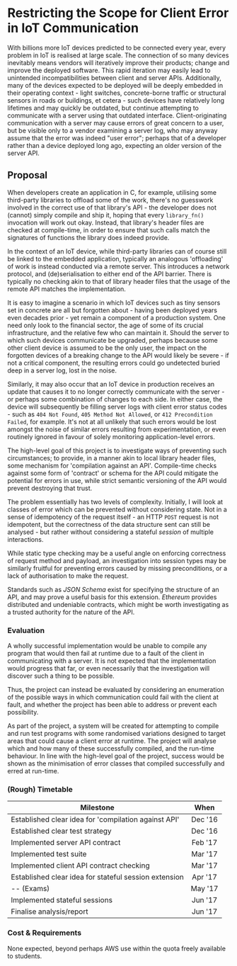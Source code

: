 Restricting the Scope for Client Error in IoT Communication
===========================================================

With billions more IoT devices predicted to be connected every year, every problem in IoT is realised at large scale. The connection of so many devices inevitably means vendors will iteratively improve their products; change and improve the deployed software. This rapid iteration may easily lead to unintended incompatibilities between client and server APIs. Additionally, many of the devices expected to be deployed will be deeply embedded in their operating context - light switches, concrete-borne traffic or structural sensors in roads or buildings, et cetera - such devices have relatively long lifetimes and may quickly be outdated, but continue attempting to communicate with a server using that outdated interface. Client-originating communication with a server may cause errors of great concern to a user, but be visible only to a vendor examining a server log, who may anyway assume that the error was indeed "user error"; perhaps that of a developer rather than a device deployed long ago, expecting an older version of the server API.

Proposal
--------

When developers create an application in C, for example, utilising some third-party libraries to offload some of the work, there's no guesswork involved in the correct use of that library's API - the developer does not (cannot) simply compile and ship it, hoping that every `library_fn()` invocation will work out okay. Instead, that library's header files are checked at compile-time, in order to ensure that such calls match the signatures of functions the library does indeed provide.

In the context of an IoT device, while third-party libraries can of course still be linked to the embedded application, typically an analogous 'offloading' of work is instead conducted via a remote server. This introduces a network protocol, and (de)serialisation to either end of the API barrier. There is typically no checking akin to that of library header files that the usage of the remote API matches the implementation.

It is easy to imagine a scenario in which IoT devices such as tiny sensors set in concrete are all but forgotten about - having been deployed years even decades prior - yet remain a component of a production system. One need only look to the financial sector, the age of some of its crucial infrastructure, and the relative few who can maintain it. Should the server to which such devices communicate be upgraded, perhaps because some other client device is assumed to be the only user, the impact on the forgotten devices of a breaking change to the API would likely be severe - if not a critical component, the resulting errors could go undetected buried deep in a server log, lost in the noise.

Similarly, it may also occur that an IoT device in production receives an update that causes it to no longer correctly communicate with the server - or perhaps some combination of changes to each side. In either case, the device will subsequently be filling server logs with client error status codes - such as `404 Not Found`, `405 Method Not Allowed`, or `412 Precondition Failed`, for example. It's not at all unlikely that such errors would be lost amongst the noise of similar errors resulting from experimentation, or even routinely ignored in favour of solely monitoring application-level errors.

The high-level goal of this project is to investigate ways of preventing such circumstances; to provide, in a manner akin to local library header files, some mechanism for 'compilation against an API'. Compile-time checks against some form of 'contract' or schema for the API could mitigate the potential for errors in use, while strict semantic versioning of the API would prevent destroying that trust.

The problem essentially has two levels of complexity. Initially, I will look at classes of error which can be prevented without considering state. Not in a sense of idempotency of the request itself - an HTTP `POST` request is not idempotent, but the correctness of the data structure sent can still be analysed - but rather without considering a stateful *session* of multiple interactions.

While static type checking may be a useful angle on enforcing correctness of request method and payload, an investigation into session types may be similarly fruitful for preventing errors caused by missing preconditions, or a lack of authorisation to make the request.

Standards such as *JSON Schema* exist for specifying the structure of an API, and may prove a useful basis for this extension. *Ethereum* provides distributed and undeniable contracts, which might be worth investigating as a trusted authority for the nature of the API.

### Evaluation

A wholly successful implementation would be unable to compile any program that would then fail at runtime due to a fault of the client in communicating with a server. It is not expected that the implementation would progress that far, or even necessarily that the investigation will discover such a thing to be possible.

Thus, the project can instead be evaluated by considering an enumeration of the possible ways in which communication could fail with the client at fault, and whether the project has been able to address or prevent each possibility.

As part of the project, a system will be created for attempting to compile and run test programs with some randomised variations designed to target areas that could cause a client error at runtime. The project will analyse which and how many of these successfully compiled, and the run-time behaviour. In line with the high-level goal of the project, success would be shown as the minimisation of error classes that compiled successfully and erred at run-time.

### (Rough) Timetable

| Milestone                                             |   When  |
|-------------------------------------------------------|:-------:|
| Established clear idea for 'compilation against API'  | Dec '16 |
| Established clear test strategy                       | Dec '16 |
| Implemented server API contract                       | Feb '17 |
| Implemented test suite                                | Mar '17 |
| Implemented client API contract checking              | Mar '17 |
| Established clear idea for stateful session extension | Apr '17 |
| -- (Exams)                                            | May '17 |
| Implemented stateful sessions                         | Jun '17 |
| Finalise analysis/report                              | Jun '17 |

### Cost & Requirements

None expected, beyond perhaps AWS use within the quota freely available to students.
